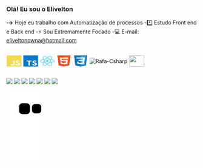 ### Olá! Eu sou o Elivelton

-✈️ Hoje eu trabalho com Automatização de processos
-*️⃣ Estudo Front end e Back end
-⚡ Sou Extremamente Focado
-💻 E-mail: eliveltonowna@hotmail.com

</div>
<div style="display: inline_block"><br>
  <img align="center" alt="Rafa-Js" height="30" width="40" src="https://raw.githubusercontent.com/devicons/devicon/master/icons/javascript/javascript-plain.svg">
  <img align="center" alt="Rafa-Ts" height="30" width="40" src="https://raw.githubusercontent.com/devicons/devicon/master/icons/typescript/typescript-plain.svg">
  <img align="center" alt="Rafa-React" height="30" width="40" src="https://raw.githubusercontent.com/devicons/devicon/master/icons/react/react-original.svg">
  <img align="center" alt="Rafa-HTML" height="30" width="40" src="https://raw.githubusercontent.com/devicons/devicon/master/icons/html5/html5-original.svg">
  <img align="center" alt="Rafa-CSS" height="30" width="40" src="https://raw.githubusercontent.com/devicons/devicon/master/icons/css3/css3-original.svg">
  <img align="center" alt="Rafa-Csharp" height="30" width="40" src="https://cdn.jsdelivr.net/gh/devicons/devicon/icons/nodejs/nodejs-original-wordmark.svg">
  <img align="center" height="30" width="40" src="https://cdn.jsdelivr.net/gh/devicons/devicon/icons/vscode/vscode-original.svg" />
  
  
  </div>

 ##

<div> 
  <a href="https://www.instagram.com/eliveltonsj" target="_blank"><img src="https://img.shields.io/badge/-Instagram-%23E4405F?style=for-the-badge&logo=instagram&logoColor=white" target="_blank"></a>
  <a href="https://www.linkedin.com/in/elivelton-silva-de-jesus-5a5487116" target="_blank"><img src="https://img.shields.io/badge/-LinkedIn-%230077B5?style=for-the-badge&logo=linkedin&logoColor=white" target="_blank"></a> 
  <a target="_blank"><img src= https://img.shields.io/badge/WhatsApp-25D366?style=for-the-badge&logo=whatsapp&logoColor=white>
  <a target="_blank"><img src= https://img.shields.io/badge/Windows-0078D6?style=for-the-badge&logo=windows&logoColor=white>
  <a target="_blank"><img src= https://img.shields.io/badge/Ubuntu-E95420?style=for-the-badge&logo=ubuntu&logoColor=white>
  <a target="_blank"><img src= https://img.shields.io/badge/Microsoft_Outlook-0078D4?style=for-the-badge&logo=microsoft-outlook&logoColor=white>
  <a target="_blank"><img src= https://img.shields.io/badge/Microsoft_Azure-0089D6?style=for-the-badge&logo=microsoft-azure&logoColor=white>
  
 ![Snake animation](https://github.com/EliveltoNSJ/EliveltoNSJ/blob/output/github-contribution-grid-snake.svg)
  
<div/>
